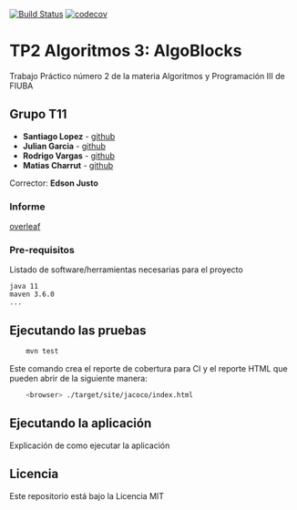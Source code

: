[![Build Status](https://circleci.com/gh/mati1297/tp2_algoblocks.svg?style=svg)](https://circleci.com/gh/mati1297/tp2_algoblocks) [![codecov](https://codecov.io/gh/mati1297/tp2_algoblocks/branch/master/graph/badge.svg)](https://codecov.io/gh/mati1297/tp2_algoblocks)



# TP2 Algoritmos 3: AlgoBlocks

Trabajo Práctico número 2 de la materia Algoritmos y Programación III de FIUBA

## Grupo T11

* **Santiago Lopez** - [github](https://github.com/Santoi)
* **Julian Garcia** - [github](https://github.com/juligarcia)
* **Rodrigo Vargas** - [github](https://github.com/Scuero)
* **Matias Charrut** - [github](https://github.com/mati1297)

Corrector: **Edson Justo**

### Informe
[overleaf](https://www.overleaf.com/read/whdthgdpzyyx)

### Pre-requisitos

Listado de software/herramientas necesarias para el proyecto

```
java 11
maven 3.6.0
...
```

## Ejecutando las pruebas

```bash
    mvn test
```

Este comando crea el reporte de cobertura para CI y el reporte HTML que pueden abrir de la siguiente manera:

```bash
    <browser> ./target/site/jacoco/index.html
```

## Ejecutando la aplicación

Explicación de como ejecutar la aplicación

## Licencia

Este repositorio está bajo la Licencia MIT
